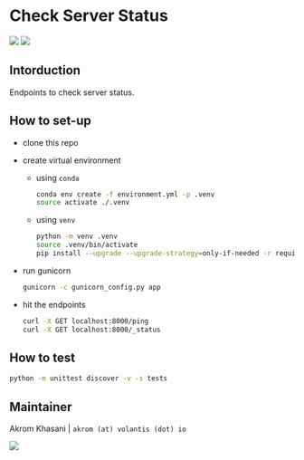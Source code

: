 # Check Server Status

[![](https://img.shields.io/badge/Python-3.7.x-orange.svg?style=flat-square&logo=python&logoColor=white)](https://www.python.org) [![](https://img.shields.io/badge/Falcon-2.0.x-orange.svg?style=flat-square)](https://falconframework.org/)

## Intorduction

Endpoints to check server status.

## How to set-up

- clone this repo

- create virtual environment

  - using `conda`
    ```bash
    conda env create -f environment.yml -p .venv
    source activate ./.venv
    ```

  - using `venv`
    ```bash
    python -m venv .venv
    source .venv/bin/activate
    pip install --upgrade --upgrade-strategy=only-if-needed -r requirements.txt
    ```

- run gunicorn
  ```bash
  gunicorn -c gunicorn_config.py app
  ```

- hit the endpoints
  ```bash
  curl -X GET localhost:8000/ping
  curl -X GET localhost:8000/_status
  ```

## How to test

```bash
python -m unittest discover -v -s tests
```

## Maintainer

Akrom Khasani | `akrom (at) volantis (dot) io`

[![](https://img.shields.io/badge/Made%20with%20&hearts;-@VolantisIO-orange.svg?style=flat-square)](https://volantis.io)
